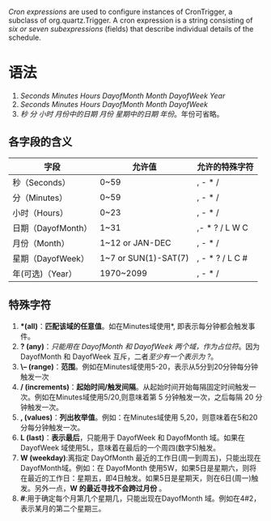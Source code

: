 *Cron expressions* are used to configure instances of CronTrigger, a subclass of org.quartz.Trigger. 
A cron expression is a string consisting of *six or seven subexpressions* (fields) that describe individual details of the schedule.

# 语法
1. *Seconds Minutes Hours DayofMonth Month DayofWeek Year*
2. *Seconds Minutes Hours DayofMonth Month DayofWeek*
3. *秒 分 小时 月份中的日期 月份 星期中的日期 年份*。年份可省略。


## 各字段的含义
| 字段               | 允许值                   | 允许的特殊字符  |
| ------------------ | ------------------------ | --------------- |
| 秒（Seconds）      | 0~59                     | , - * /         |
| 分（Minutes）      | 0~59                     | , - * /         |
| 小时（Hours）      | 0~23                     | , - * /         |
| 日期（DayofMonth） | 1~31                     | ,- * ? / L W C  |
| 月份（Month）      | 1~12 or JAN-DEC          | , - * /         |
| 星期（DayofWeek）  | 1~7 or SUN(1)-SAT(7) | , - * ? / L C # |
| 年(可选)（Year）   | 1970~2099                | , - * /         |



## 特殊字符
1. **\*(all)**：**匹配该域的任意值**。如在Minutes域使用*, 即表示每分钟都会触发事件。
2. **\? (any)**：*只能用在 DayofMonth 和 DayofWeek 两个域，作为占位符*。因为 DayofMonth 和 DayofWeek 互斥，二者*至少有一个表示为 \?*。
3. **\– (range)**：**范围**。例如在Minutes域使用5-20，表示从5分到20分钟每分钟触发一次 
4. **/ (increments)**：**起始时间/触发间隔**。从起始时间开始每隔固定时间触发一次。例如在Minutes域使用5/20,则意味着第 5 分钟触发一次，之后每隔 20 分钟触发一次。 
5. **\, (values)**：**列出枚举值**。例如：在Minutes域使用 5,20，则意味着在5和20分每分钟触发一次。 
6. **L (last)**：**表示最后**，只能用于 DayofWeek 和 DayofMonth 域。如果在 DayofWeek 域使用5L，意味着在最后的一个周四(数字5)触发。 
7. **W (weekday)**:离指定 DayOfMonth 最近的工作日(周一到周五)，只能出现在DayofMonth域。例如：在 DayofMonth 使用5W，如果5日是星期六，则将在最近的工作日：星期五，即4日触发。如果5日是星期天，则在6日(周一)触发。另外一点，**W 的最近寻找不会跨过月份** 。
8. **#**:用于确定每个月第几个星期几，只能出现在DayofMonth 域。例如在4#2，表示某月的第二个星期三。